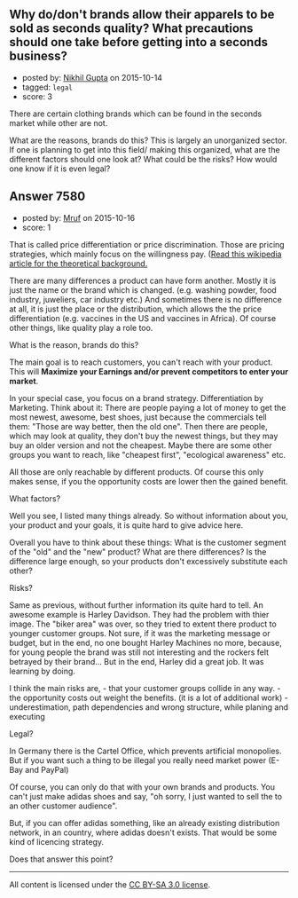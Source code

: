 ## Why do/don't brands allow their apparels to be sold as seconds quality? What precautions should one take before getting into a seconds business?

- posted by: [Nikhil Gupta](https://stackexchange.com/users/2634812/nikhil-gupta) on 2015-10-14
- tagged: `legal`
- score: 3

<p>There are certain clothing brands which can be found in the seconds market while other are not. </p>

<p>What are the reasons, brands do this?
This is largely an unorganized sector. If one is planning to get into this field/ making this organized, what are the different factors should one look at? What could be the risks? How would one know if it is even legal?</p>



## Answer 7580

- posted by: [Mruf](https://stackexchange.com/users/3246202/mruf) on 2015-10-16
- score: 1

<p>That is called price differentiation or price discrimination. Those are pricing strategies, which mainly focus on the willingness pay. (<a href="https://en.wikipedia.org/wiki/Price_discrimination" rel="nofollow">Read this wikipedia article for the theoretical background.</a> </p>

<p>There are many differences a product can have form another. Mostly it is just the name or the brand which is changed. (e.g. washing powder, food industry, juweliers, car industry etc.) And sometimes there is no difference at all, it is just the place or the distribution, which allows the the price differentiation (e.g. vaccines in the US and vaccines in Africa). Of course other things, like quality play a role too.</p>

<p>What is the reason, brands do this?</p>

<p>The main goal is to reach customers, you can't reach with your product. This will <strong>Maximize your Earnings and/or prevent competitors to enter your market</strong>.</p>

<p>In your special case, you focus on a brand strategy. Differentiation by Marketing. Think about it: There are people paying a lot of money to get the most newest, awesome, best shoes, just because the commercials tell them: "Those are way better, then the old one". Then there are people, which may look at quality, they don't buy the newest things, but they may buy an older version and not the cheapest. Maybe there are some other groups you want to reach, like "cheapest first", "ecological awareness" etc.</p>

<p>All those are only reachable by different products. Of course this only makes sense, if you the opportunity costs are lower then the gained benefit.</p>

<p>What factors?</p>

<p>Well you see, I listed many things already. So without information about you, your product and your goals, it is quite hard to give advice here.</p>

<p>Overall you have to think about these things: What is the customer segment of the "old" and the "new" product? What are there differences? Is the difference large enough, so your products don't excessively substitute each other?</p>

<p>Risks?</p>

<p>Same as previous, without further information its quite hard to tell. An awesome example is Harley Davidson. They had the problem with thier image. The "biker area" was over, so they tried to extent there product to younger customer groups. Not sure, if it was the marketing message or budget, but in the end, no one bought Harley Machines no more, because, for young people the brand was still not interesting and the rockers felt betrayed by their brand... But in the end, Harley did a great job. It was learning by doing.</p>

<p>I think the main risks are, 
- that your customer groups collide in any way.
- the opportunity costs out weight the benefits. (it is a lot of additional work)
- underestimation, path dependencies and wrong structure, while planing and executing</p>

<p>Legal?</p>

<p>In Germany there is the Cartel Office, which prevents artificial monopolies. But if you want such a thing to be illegal you really need market power (E-Bay and PayPal)</p>

<p>Of course, you can only do that with your own brands and products. You can't just make adidas shoes and say, "oh sorry, I just wanted to sell the to an other customer audience".</p>

<p>But, if you can offer adidas something, like an already existing distribution network, in an country, where adidas doesn't exists. That would be some kind of licencing strategy.</p>

<p>Does that answer this point?</p>




---

All content is licensed under the [CC BY-SA 3.0 license](https://creativecommons.org/licenses/by-sa/3.0/).
